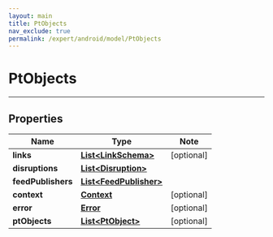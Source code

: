 ```yaml
---
layout: main
title: PtObjects
nav_exclude: true
permalink: /expert/android/model/PtObjects
---
```


# PtObjects

---

## Properties

Name | Type | Note
---- | ---- | ----
**links** | [**List&lt;LinkSchema&gt;**](LinkSchema.md) | [optional] 
**disruptions** | [**List&lt;Disruption&gt;**](Disruption.md) | 
**feedPublishers** | [**List&lt;FeedPublisher&gt;**](FeedPublisher.md) | 
**context** | [**Context**](Context.md) | [optional] 
**error** | [**Error**](Error.md) | [optional] 
**ptObjects** | [**List&lt;PtObject&gt;**](PtObject.md) | [optional] 


